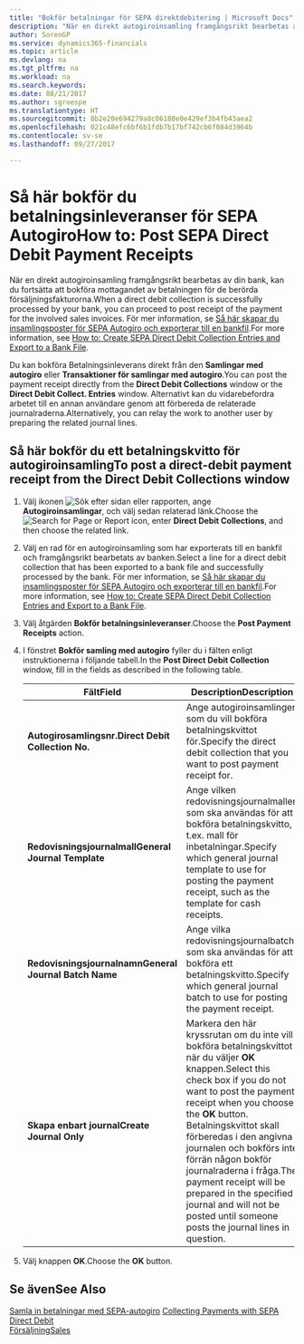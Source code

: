 ```yaml
---
title: "Bokför betalningar för SEPA direktdebitering | Microsoft Docs"
description: "När en direkt autogiroinsamling framgångsrikt bearbetas av din bank, kan du fortsätta att bokföra mottagandet av betalningen för de berörda försäljningsfakturorna."
author: SorenGP
ms.service: dynamics365-financials
ms.topic: article
ms.devlang: na
ms.tgt_pltfrm: na
ms.workload: na
ms.search.keywords: 
ms.date: 08/21/2017
ms.author: sgroespe
ms.translationtype: HT
ms.sourcegitcommit: 8b2e20e694279a8c06188e0e429ef3b4fb43aea2
ms.openlocfilehash: 021c48efc6bf6b1fdb7b17bf742cb6f084d3964b
ms.contentlocale: sv-se
ms.lasthandoff: 09/27/2017

---
```

# <a name="how-to-post-sepa-direct-debit-payment-receipts"></a><span data-ttu-id="431b3-103">Så här bokför du betalningsinleveranser för SEPA Autogiro</span><span class="sxs-lookup"><span data-stu-id="431b3-103">How to: Post SEPA Direct Debit Payment Receipts</span></span>
<span data-ttu-id="431b3-104">När en direkt autogiroinsamling framgångsrikt bearbetas av din bank, kan du fortsätta att bokföra mottagandet av betalningen för de berörda försäljningsfakturorna.</span><span class="sxs-lookup"><span data-stu-id="431b3-104">When a direct debit collection is successfully processed by your bank, you can proceed to post receipt of the payment for the involved sales invoices.</span></span> <span data-ttu-id="431b3-105">För mer information, se [Så här skapar du insamlingsposter för SEPA Autogiro och exporterar till en bankfil](finance-how-create-sepa-direct-debit-collection-entries-export-bank-file.md).</span><span class="sxs-lookup"><span data-stu-id="431b3-105">For more information, see [How to: Create SEPA Direct Debit Collection Entries and Export to a Bank File](finance-how-create-sepa-direct-debit-collection-entries-export-bank-file.md).</span></span>  

<span data-ttu-id="431b3-106">Du kan bokföra Betalningsinleverans direkt från den **Samlingar med autogiro** eller **Transaktioner för samlingar med autogiro**.</span><span class="sxs-lookup"><span data-stu-id="431b3-106">You can post the payment receipt directly from the **Direct Debit Collections** window or the **Direct Debit Collect. Entries** window.</span></span> <span data-ttu-id="431b3-107">Alternativt kan du vidarebefordra arbetet till en annan användare genom att förbereda de relaterade journalraderna.</span><span class="sxs-lookup"><span data-stu-id="431b3-107">Alternatively, you can relay the work to another user by preparing the related journal lines.</span></span>  

## <a name="to-post-a-direct-debit-payment-receipt-from-the-direct-debit-collections-window"></a><span data-ttu-id="431b3-108">Så här bokför du ett betalningskvitto för autogiroinsamling</span><span class="sxs-lookup"><span data-stu-id="431b3-108">To post a direct-debit payment receipt from the Direct Debit Collections window</span></span>  
1. <span data-ttu-id="431b3-109">Välj ikonen ![Sök efter sidan eller rapporten](media/ui-search/search_small.png "ikonen Sök efter sidan eller rapporten"), ange **Autogiroinsamlingar**, och välj sedan relaterad länk.</span><span class="sxs-lookup"><span data-stu-id="431b3-109">Choose the ![Search for Page or Report](media/ui-search/search_small.png "Search for Page or Report icon") icon, enter **Direct Debit Collections**, and then choose the related link.</span></span>  
2. <span data-ttu-id="431b3-110">Välj en rad för en autogiroinsamling som har exporterats till en bankfil och framgångsrikt bearbetats av banken.</span><span class="sxs-lookup"><span data-stu-id="431b3-110">Select a line for a direct debit collection that has been exported to a bank file and successfully processed by the bank.</span></span> <span data-ttu-id="431b3-111">För mer information, se [Så här skapar du insamlingsposter för SEPA Autogiro och exporterar till en bankfil](finance-how-create-sepa-direct-debit-collection-entries-export-bank-file.md).</span><span class="sxs-lookup"><span data-stu-id="431b3-111">For more information, see [How to: Create SEPA Direct Debit Collection Entries and Export to a Bank File](finance-how-create-sepa-direct-debit-collection-entries-export-bank-file.md).</span></span>  
3. <span data-ttu-id="431b3-112">Välj åtgärden **Bokför betalningsinleveranser**.</span><span class="sxs-lookup"><span data-stu-id="431b3-112">Choose the **Post Payment Receipts** action.</span></span>  
4. <span data-ttu-id="431b3-113">I fönstret **Bokför samling med autogiro** fyller du i fälten enligt instruktionerna i följande tabell.</span><span class="sxs-lookup"><span data-stu-id="431b3-113">In the **Post Direct Debit Collection** window, fill in the fields as described in the following table.</span></span>  

    |<span data-ttu-id="431b3-114">Fält</span><span class="sxs-lookup"><span data-stu-id="431b3-114">Field</span></span>|<span data-ttu-id="431b3-115">Description</span><span class="sxs-lookup"><span data-stu-id="431b3-115">Description</span></span>|  
    |---------------------------------|---------------------------------------|  
    |<span data-ttu-id="431b3-116">**Autogirosamlingsnr.**</span><span class="sxs-lookup"><span data-stu-id="431b3-116">**Direct Debit Collection No.**</span></span>|<span data-ttu-id="431b3-117">Ange autogiroinsamlingen som du vill bokföra betalningskvittot för.</span><span class="sxs-lookup"><span data-stu-id="431b3-117">Specify the direct debit collection that you want to post payment receipt for.</span></span>|  
    |<span data-ttu-id="431b3-118">**Redovisningsjournalmall**</span><span class="sxs-lookup"><span data-stu-id="431b3-118">**General Journal Template**</span></span>|<span data-ttu-id="431b3-119">Ange vilken redovisningsjournalmallen som ska användas för att bokföra betalningskvitto, t.ex. mall för inbetalningar.</span><span class="sxs-lookup"><span data-stu-id="431b3-119">Specify which general journal template to use for posting the payment receipt, such as the template for cash receipts.</span></span>|  
    |<span data-ttu-id="431b3-120">**Redovisningsjournalnamn**</span><span class="sxs-lookup"><span data-stu-id="431b3-120">**General Journal Batch Name**</span></span>|<span data-ttu-id="431b3-121">Ange vilka redovisningsjournalbatch som ska användas för att bokföra ett betalningskvitto.</span><span class="sxs-lookup"><span data-stu-id="431b3-121">Specify which general journal batch to use for posting the payment receipt.</span></span>|  
    |<span data-ttu-id="431b3-122">**Skapa enbart journal**</span><span class="sxs-lookup"><span data-stu-id="431b3-122">**Create Journal Only**</span></span>|<span data-ttu-id="431b3-123">Markera den här kryssrutan om du inte vill bokföra betalningskvittot när du väljer **OK** knappen.</span><span class="sxs-lookup"><span data-stu-id="431b3-123">Select this check box if you do not want to post the payment receipt when you choose the **OK** button.</span></span> <span data-ttu-id="431b3-124">Betalningskvittot skall förberedas i den angivna journalen och bokförs inte förrän någon bokför journalraderna i fråga.</span><span class="sxs-lookup"><span data-stu-id="431b3-124">The payment receipt will be prepared in the specified journal and will not be posted until someone posts the journal lines in question.</span></span>|  

5. <span data-ttu-id="431b3-125">Välj knappen **OK**.</span><span class="sxs-lookup"><span data-stu-id="431b3-125">Choose the **OK** button.</span></span>  

## <a name="see-also"></a><span data-ttu-id="431b3-126">Se även</span><span class="sxs-lookup"><span data-stu-id="431b3-126">See Also</span></span>  
 <span data-ttu-id="431b3-127">[Samla in betalningar med SEPA-autogiro](finance-collect-payments-with-sepa-direct-debit.md) </span><span class="sxs-lookup"><span data-stu-id="431b3-127">[Collecting Payments with SEPA Direct Debit](finance-collect-payments-with-sepa-direct-debit.md) </span></span>  
 [<span data-ttu-id="431b3-128">Försäljning</span><span class="sxs-lookup"><span data-stu-id="431b3-128">Sales</span></span>](sales-manage-sales.md)

